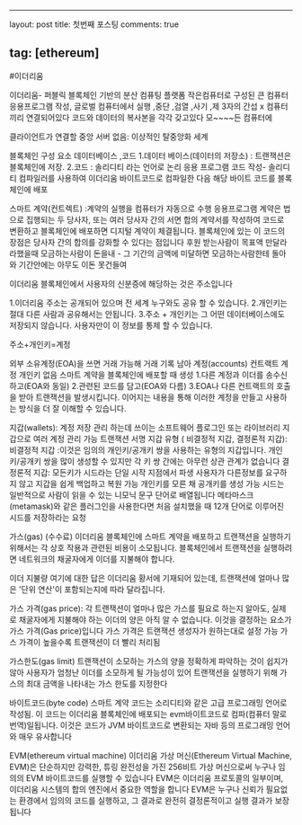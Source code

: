 ---

layout: post title: 첫번째 포스팅 comments: true

tag: [ethereum]
---------------

#이더리움

이더리움- 퍼블릭 블록체인 기반의 분산 컴퓨팅 플랫폼 작은컴퓨터로 구성된 큰 컴퓨터 응용프로그램 작성, 글로벌 컴퓨터에서 실행 ,중단 ,검열 ,사기 ,제 3자의 간섭 x 컴퓨터끼리 연결되어있다 코드와 데이터의 복사본을 각각 갖고있다 모~~~~든 컴퓨터에

클라이언트가 연결할 중앙 서버 없음: 이상적인 탈중앙화 세계

블록체인 구성 요소 데이터베이스 ,코드 1.데이터 베이스(데이터의 저장소) : 트랜잭션은 블록체인에 저장. 2.코드 : 솔리디티 라는 언어로 논리 응용 프로그램 코드 작성- 솔리디티 컴파일러를 사용하여 이더리움 바이트코드로 컴파일한 다음 해당 바이트 코드를 블록체인에 배포

스마트 계약(컨트렉트) :계약의 실행을 컴퓨터가 자동으로 수행 응용프로그램 계약은 법으로 집행되는 두 당사자, 또는 여러 당사자 간의 서면 합의 계약서를 작성하여 코드로 변환하고 블록체인에 배포하면 디지털 계약이 체결됩니다. 블록체인에 있는 이 코드의 장점은 당사자 간의 합의를 강화할 수 있다는 점입니다 후원 받는사람이 목표액 만달라 라했을때 모금하는사람이 돈을내 - 그 기간의 금액에 미달하면 모금하는사람한테 돌아와 기간안에는 아무도 이돈 못건들여

이더리움 블록체인에서 사용자의 신분증에 해당하는 것은 주소입니다

1.이더리움 주소는 공개되어 있으며 전 세계 누구와도 공유 할 수 있습니다. 2.개인키는 절대 다른 사람과 공유해서는 안됩니다. 3.주소 + 개인키는 그 어떤 데이터베이스에도 저장되지 않습니다. 사용자만이 이 정보를 통제 할 수 있습니다.

주소+개인키=계정

외부 소유계정(EOA)을 쓰면 거래 가능해 거래 기록 남아 계정(accounts) 컨트랙트 계정 개인키 없음 스마트 계약을 블록체인에 배포할 때 생성 1.다른 계정과 이더를 송수신하고(EOA와 동일) 2.관련된 코드를 담고(EOA와 다름) 3.EOA나 다른 컨트랙트의 호출을 받아 트랜잭션을 발생시킵니다. 이어지는 내용을 통해 이러한 계정을 만들고 사용하는 방식을 더 잘 이해할 수 있습니다.

지갑(wallets): 계정 저장 관리 하는데 쓰이는 소프트웨어 플로그인 또는 라이브러리 지갑으로 여러 계정 관리 가능 트랜잭션 서명 지갑 유형 ( 비결정적 지갑, 결정론적 지갑): 비결정적 지갑 :이것은 임의의 개인키/공개키 쌍을 사용하는 유형의 지갑입니다. 개인키/공개키 쌍을 많이 생성할 수 있지만 각 키 쌍 간에는 아무런 상관 관계가 없습니다 결정론적 지갑: 모든키가 시드라는 단일 시작 지점에서 파생 사용자가 다른정보를 요구하지 않고 지갑을 쉽게 백업하고 복원 가능 개인키를 모른 채 공개키를 생성 가능 시드는 일반적으로 사람이 읽을 수 있는 니모닉 문구 단어로 배열됩니다 메타마스크(metamask)와 같은 플러그인을 사용한다면 처음 설치했을 때 12개 단어로 이루어진 시드를 저장하라는 요청

가스(gas) (수수료) 이더리움 블록체인에 스마트 계약을 배포하고 트랜잭션을 실행하기 위해서는 각 상호 작용과 관련된 비용이 소모됩니다. 블록체인에서 트랜잭션을 실행하려면 네트워크의 채굴자에게 이더를 지불해야 합니다.

이더 지불량 여기에 대한 답은 이더리움 황서에 기재되어 있는데, 트랜잭션에 얼마나 많은 '단위 연산'이 포함되는지에 따라 달라집니다.

가스 가격(gas price): 각 트랜잭션이 얼마나 많은 가스를 필요로 하는지 알아도, 실제로 채굴자에게 지불해야 하는 이더의 양은 아직 알 수 없습니다. 이것을 결정하는 요소가 가스 가격(Gas price)입니다 가스 가격은 트랜잭션 생성자가 원하는대로 설정 가능 가스 가격이 높을수록 트랜잭션이 더 빨리 처리됨

가스한도(gas limit) 트랜잭션이 소모하는 가스의 양을 정확하게 파악하는 것이 쉽지가 않아 사용자가 엄청난 이더를 소모하게 될 가능성이 있어 트랜잭션을 실행하기 위해 가스의 최대 금액을 나타내는 가스 한도를 지정한다

바이트코드(byte code) 스마트 계약 코드는 소리디티와 같은 고급 프로그래밍 언어로 작성됨. 이 코드는 이더리움 블록체인에 배포되는 evm바이트코드로 컴파(컴퓨터 말로 번역)일됩니다. 이것은 코드가 JVM 바이트코드로 변환되는 자바 등의 프로그래밍 언어와 매우 유사합니다

EVM(ethereum virtual machine) 이더리움 가상 머신(Ethereum Virtual Machine, EVM)은 단순하지만 강력한, 튜링 완전성을 가진 256비트 가상 머신으로써 누구나 임의의 EVM 바이트코드를 실행할 수 있습니다 EVM은 이더리움 프로토콜의 일부이며, 이더리움 시스템의 합의 엔진에서 중요한 역할을 합니다 EVM은 누구나 신뢰가 필요없는 환경에서 임의의 코드를 실행하고, 그 결과로 완전히 결정론적이고 실행 결과가 보장됩니다
